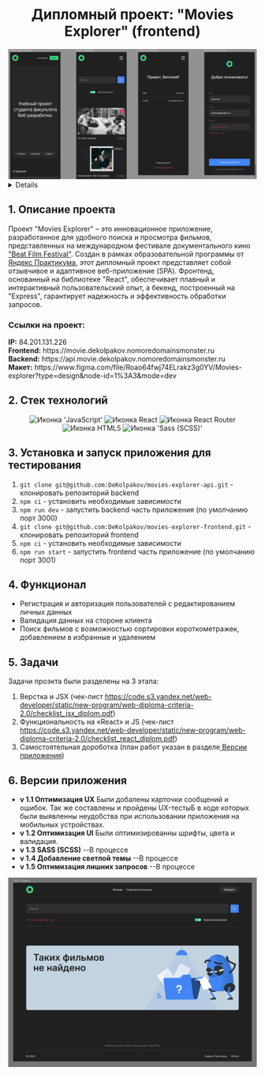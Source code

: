 <h1 align="center">Дипломный проект: "Movies Explorer" (frontend)</h1>

<div align="center">
  <a href="https://movie.dekolpakov.nomoredomainsmonster.ru">
    <img width="550" alt="Основной функционал приложения" src="./src/images/readme.png">
  </a>
</div>

<a name="summary">
  <details>
    <summary>Оглавление</summary>
    <ul>
      <li><a href="#description">Описание проекта</a></li>
      <li><a href="#tech">Стек технологий</a></li>
      <li><a href="#test">Установка и запуск приложения для тестирования</a></li>
      <li><a href="#function">Функционал</a></li>
      <li><a href="#tasks">Задачи</a></li>
      <li><a href="#version">Версии приложения</a></li>
    </ul>
  </details>
</a>

<a name="description"><h2>1. Описание проекта</h2></a>
Проект "Movies Explorer" – это инновационное приложение, разработанное для удобного поиска и просмотра фильмов, представленных на международном фестивале документального кино <a href="https://beatfilmfestival.ru/">"Beat Film Festival"</a>. Создан в рамках образовательной программы от <a href="https://practicum.yandex.ru/">Яндекс Практикума</a>, этот дипломный проект представляет собой отзывчивое и адаптивное веб-приложение (SPA). Фронтенд, основанный на библиотеке "React", обеспечивает плавный и интерактивный пользовательский опыт, а бекенд, построенный на "Express", гарантирует надежность и эффективность обработки запросов.

<h3>Ссылки на проект:</h3>
<b>IP:</b> 84.201.131.226
<br>
<b>Frontend:</b> https://movie.dekolpakov.nomoredomainsmonster.ru
<br>
<b>Backend:</b> https://api.movie.dekolpakov.nomoredomainsmonster.ru
<br>
<b>Макет:</b> https://www.figma.com/file/Roao64fwj74ELrakz3g0YV/Movies-explorer?type=design&node-id=1%3A3&mode=dev

<a name="tech"><h2>2. Стек технологий</h2></a>

<div align="center">
  <img src="https://img.shields.io/badge/JavaScript-323330?style=for-the-badge&logo=javascript&logoColor=F7DF1E" alt="Иконка 'JavaScript'">
  <img src="https://img.shields.io/badge/React-20232A?style=for-the-badge&logo=react&logoColor=61DAFB" alt="Иконка React">
  <img src="https://img.shields.io/badge/React_Router-CA4245?style=for-the-badge&logo=react-router&logoColor=white" alt="Иконка React Router">
  <img src="https://img.shields.io/badge/HTML5-E34F26?style=for-the-badge&logo=html5&logoColor=white" alt="Иконка HTML5">
  <img src="https://img.shields.io/badge/Sass-CC6699?style=for-the-badge&logo=sass&logoColor=white" alt="Иконка 'Sass (SCSS)'">
</div>

<a name="test"><h2>3. Установка и запуск приложения для тестирования</h2></a>

1. `git clone git@github.com:DeKolpakov/movies-explorer-api.git` - клонировать репозиторий backend
2. `npm ci` - установить необходимые зависимости
3. `npm run dev` - запустить backend часть приложения (по умолчанию порт 3000)
4. `git clone git@github.com:DeKolpakov/movies-explorer-frontend.git` - клонировать репозиторий frontend
5. `npm ci` - установить необходимые зависимости
6. `npm run start` - запустить frontend часть приложение (по умолчанию порт 3001)

<a name="function"><h2>4. Функционал</h2></a>

- Регистрация и авторизация пользователей с редактированием личных данных
- Валидация данных на стороне клиента
- Поиск фильмов с возможностью сортировки короткометражек, добавлением в избранные и удалением

<a name="tasks"><h2>5. Задачи</h2></a>

Задачи проэкта были разделены на 3 этапа:

1. Верстка и JSX (чек-лист https://code.s3.yandex.net/web-developer/static/new-program/web-diploma-criteria-2.0/checklist_jsx_diplom.pdf)
2. Функциональность на «React» и JS (чек-лист https://code.s3.yandex.net/web-developer/static/new-program/web-diploma-criteria-2.0/checklist_react_diplom.pdf)
3. Самостоятельная дороботка (план работ указан в разделе<a href="#version"> Версии приложения</a>)

<a name="version"><h2>6. Версии приложения</h2></a>

- <b>v 1.1 Оптимизация UX</b> Были добалены карточки сообщений и ошибок. Так же составлены и пройдены UX-тестыБ в ходе которых были выявленны неудобства при использовании приложения на мобильных устройствах.
- <b>v 1.2 Оптимизация UI</b> Были оптимизированны шрифты, цвета и валидация.
- <b>v 1.3 SASS (SCSS)</b> --В процессе
- <b>v 1.4 Добавление светлой темы</b> --В процессе
- <b>v 1.5 Оптимизация лишних запросов</b> --В процессе

<div align="center">
  <a href="https://movie.dekolpakov.nomoredomainsmonster.ru">
    <img width="550" alt="Карточки сообщений" src="./src/images/readme2.png">
  </a>
</div>